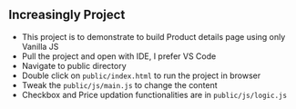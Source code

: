 ## Increasingly Project

- This project is to demonstrate to build Product details page using only Vanilla JS
- Pull the project and open with IDE, I prefer VS Code
- Navigate to public directory
- Double click on `public/index.html` to run the project in browser
- Tweak the `public/js/main.js` to change the content
- Checkbox and Price updation functionalities are in `public/js/logic.js`

